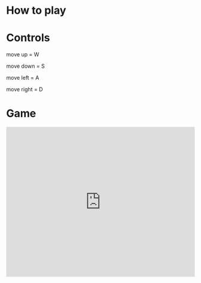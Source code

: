 # How to play
  # Controls
move up = W

move down = S

move left = A

move right = D


# Game

<iframe height="400px" width="100%" src="https://repl.it/@darkshadowshado/noodle-game?lite=true" scrolling="no" frameborder="no" allowtransparency="true" allowfullscreen="true" sandbox="allow-forms allow-pointer-lock allow-popups allow-same-origin allow-scripts allow-modals"></iframe>

